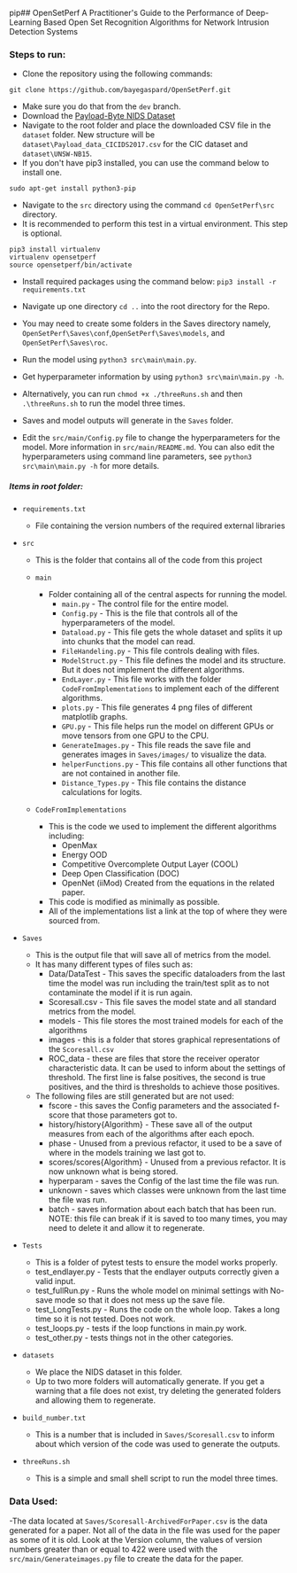 pip## OpenSetPerf
A Practitioner's Guide to the Performance of Deep-Learning Based Open Set Recognition Algorithms for Network Intrusion Detection Systems

### Steps to run:

- Clone the repository using the following commands:

`git clone https://github.com/bayegaspard/OpenSetPerf.git`
- Make sure you do that from the `dev` branch.
- Download the [Payload-Byte NIDS Dataset](https://github.com/Yasir-ali-farrukh/Payload-Byte/tree/main/Data) 
- Navigate to the root folder and place the downloaded CSV file in the `dataset` folder. New structure will be `dataset\Payload_data_CICIDS2017.csv` for the CIC dataset and `dataset\UNSW-NB15`.
- If you don't have pip3 installed, you can use the command below to install one.

`sudo apt-get install python3-pip
`
- Navigate to the `src` directory using the command `cd OpenSetPerf\src` directory.
- It is recommended to perform this test in a virtual environment. This step is optional.
```
pip3 install virtualenv
virtualenv opensetperf
source opensetperf/bin/activate
```
- Install required packages using the command below:
`pip3 install -r requirements.txt
`
- Navigate up one directory `cd ..` into the root directory for the Repo.
- You may need to create some folders in the Saves directory namely, `OpenSetPerf\Saves\conf`,`OpenSetPerf\Saves\models`, and `OpenSetPerf\Saves\roc`.
- Run the model using `python3 src\main\main.py`.
- Get hyperparameter information by using `python3 src\main\main.py -h`.
- Alternatively, you can run `chmod +x ./threeRuns.sh` and then `.\threeRuns.sh` to run the model three times.
- Saves and model outputs will generate in the `Saves` folder.

- Edit the `src/main/Config.py` file to change the hyperparameters for the model. More information in `src/main/README.md`. You can also edit the hyperparameters using command line parameters, see `python3 src\main\main.py -h` for more details.



##### Items in root folder: 


- `requirements.txt`
  - File containing the version numbers of the required external libraries

- `src`
  - This is the folder that contains all of the code from this project
  - `main`
    - Folder containing all of the central aspects for running the model.
      - `main.py` - The control file for the entire model.
      - `Config.py` - This is the file that controls all of the hyperparameters of the model.
      - `Dataload.py` - This file gets the whole dataset and splits it up into chunks that the model can read.
      - `FileHandeling.py` - This file controls dealing with files.
      - `ModelStruct.py` - This file defines the model and its structure. But it does not implement the different algorithms.
      - `EndLayer.py` - This file works with the folder `CodeFromImplementations` to implement each of the different algorithms.
      - `plots.py` - This file generates 4 png files of different matplotlib graphs.
      - `GPU.py` - This file helps run the model on different GPUs or move tensors from one GPU to the CPU.
      - `GenerateImages.py` - This file reads the save file and generates images in `Saves/images/` to visualize the data.
      - `helperFunctions.py` - This file contains all other functions that are not contained in another file.
      - `Distance_Types.py` - This file contains the distance calculations for logits.

  - `CodeFromImplementations`
    - This is the code we used to implement the different algorithms including:
      - OpenMax
      - Energy OOD
      - Competitive Overcomplete Output Layer (COOL)
      - Deep Open Classification (DOC)
      - OpenNet (iiMod) Created from the equations in the related paper.
    - This code is modified as minimally as possible.
    - All of the implementations list a link at the top of where they were sourced from.

- `Saves`
  - This is the output file that will save all of metrics from the model.
  - It has many different types of files such as:
    - Data/DataTest - This saves the specific dataloaders from the last time the model was run including the train/test split as to not contaminate the model if it is run again.
    - Scoresall.csv - This file saves the model state and all standard metrics from the model. 
    - models - This file stores the most trained models for each of the algorithms
    - images - this is a folder that stores graphical representations of the `Scoresall.csv`
    - ROC_data - these are files that store the receiver operator characteristic data. It can be used to inform about the settings of threshold. The first line is false positives, the second is true positives, and the third is thresholds to achieve those positives.
  - The following files are still generated but are not used:
    - fscore - this saves the Config parameters and the associated f-score that those parameters got to.
    - history/history{Algorithm} - These save all of the output measures from each of the algorithms after each epoch. 
    - phase - Unused from a previous  refactor, it used to be a save of where in the models training we last got to.
    - scores/scores{Algorithm} - Unused from a previous refactor. It is now unknown what is being stored.
    - hyperparam - saves the Config of the last time the file was run.
    - unknown - saves which classes were unknown from the last time the file was run.
    - batch - saves information about each batch that has been run. NOTE: this file can break if it is saved to too many times, you may need to delete it and allow it to regenerate.
    
- `Tests`
  - This is a folder of pytest tests to ensure the model works properly.
  - test_endlayer.py - Tests that the endlayer outputs correctly given a valid input.
  - test_fullRun.py - Runs the whole model on minimal settings with No-save mode so that it does not mess up the save file.
  - test_LongTests.py - Runs the code on the whole loop. Takes a long time so it is not tested. Does not work.
  - test_loops.py - tests if the loop functions in main.py work.
  - test_other.py - tests things not in the other categories.

- `datasets`
  - We place the NIDS dataset in this folder.
  - Up to two more folders will automatically generate. If you get a warning that a file does not exist, try deleting the generated folders and allowing them to regenerate.

- `build_number.txt`
  - This is a number that is included in `Saves/Scoresall.csv` to inform about which version of the code was used to generate the outputs.

- `threeRuns.sh`
  - This is a simple and small shell script to run the model three times.

### Data Used:
  -The data located at `Saves/Scoresall-ArchivedForPaper.csv` is the data generated for a paper. Not all of the data in the file was used for the paper as some of it is old. Look at the Version column, the values of version numbers greater than or equal to 422 were used with the `src/main/Generateimages.py` file to create the data for the paper. 
